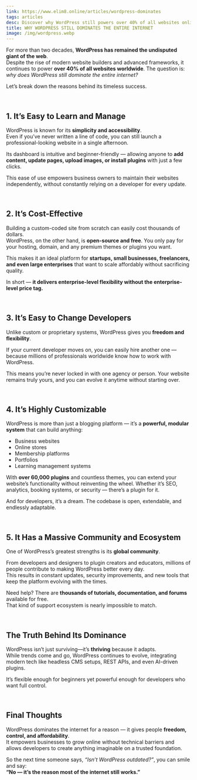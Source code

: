 ```yaml
---
link: https://www.elim8.online/articles/wordpress-dominates
tags: articles
desc: Discover why WordPress still powers over 40% of all websites online — and why its flexibility, cost-efficiency, and simplicity make it the web’s undefeated champion.
title: WHY WORDPRESS STILL DOMINATES THE ENTIRE INTERNET
image: /img/wordpress.webp
---
```


For more than two decades, **WordPress has remained the undisputed giant of the web**.  
Despite the rise of modern website builders and advanced frameworks, it continues to power **over 40% of all websites worldwide**. The question is: *why does WordPress still dominate the entire internet?*

Let’s break down the reasons behind its timeless success.

<br>

## 1. It’s Easy to Learn and Manage

WordPress is known for its **simplicity and accessibility**.  
Even if you’ve never written a line of code, you can still launch a professional-looking website in a single afternoon.

Its dashboard is intuitive and beginner-friendly — allowing anyone to **add content, update pages, upload images, or install plugins** with just a few clicks.  

This ease of use empowers business owners to maintain their websites independently, without constantly relying on a developer for every update.

<br>

## 2. It’s Cost-Effective

Building a custom-coded site from scratch can easily cost thousands of dollars.  
WordPress, on the other hand, is **open-source and free**. You only pay for your hosting, domain, and any premium themes or plugins you want.

This makes it an ideal platform for **startups, small businesses, freelancers, and even large enterprises** that want to scale affordably without sacrificing quality.

In short — **it delivers enterprise-level flexibility without the enterprise-level price tag.**

<br>

## 3. It’s Easy to Change Developers

Unlike custom or proprietary systems, WordPress gives you **freedom and flexibility**.  

If your current developer moves on, you can easily hire another one — because millions of professionals worldwide know how to work with WordPress.

This means you’re never locked in with one agency or person. Your website remains truly yours, and you can evolve it anytime without starting over.

<br>

## 4. It’s Highly Customizable

WordPress is more than just a blogging platform — it’s a **powerful, modular system** that can build anything:  
- Business websites  
- Online stores  
- Membership platforms  
- Portfolios  
- Learning management systems  

With **over 60,000 plugins** and countless themes, you can extend your website’s functionality without reinventing the wheel. Whether it’s SEO, analytics, booking systems, or security — there’s a plugin for it.

And for developers, it’s a dream. The codebase is open, extendable, and endlessly adaptable.

<br>

## 5. It Has a Massive Community and Ecosystem

One of WordPress’s greatest strengths is its **global community**.  

From developers and designers to plugin creators and educators, millions of people contribute to making WordPress better every day.  
This results in constant updates, security improvements, and new tools that keep the platform evolving with the times.

Need help? There are **thousands of tutorials, documentation, and forums** available for free.  
That kind of support ecosystem is nearly impossible to match.

<br>

## The Truth Behind Its Dominance

WordPress isn’t just surviving—it’s **thriving** because it adapts.  
While trends come and go, WordPress continues to evolve, integrating modern tech like headless CMS setups, REST APIs, and even AI-driven plugins.

It’s flexible enough for beginners yet powerful enough for developers who want full control.

<br>

## Final Thoughts

WordPress dominates the internet for a reason — it gives people **freedom, control, and affordability**.  
It empowers businesses to grow online without technical barriers and allows developers to create anything imaginable on a trusted foundation.

So the next time someone says, *“Isn’t WordPress outdated?”*, you can smile and say:  
**“No — it’s the reason most of the internet still works.”**

